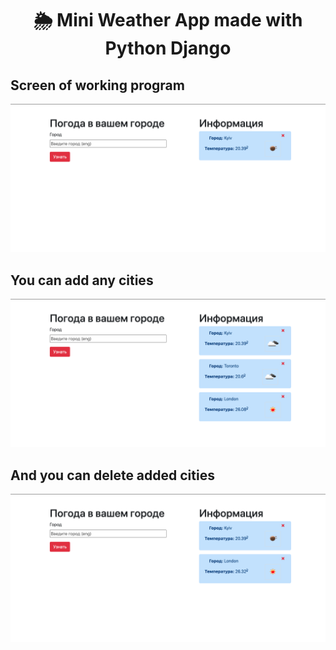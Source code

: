 
<h1 align="center">🌦 Mini Weather App made with Python Django</h1>

<h2>Screen of working program</h2>

<img src="https://github.com/rubanik00/weather-django/blob/master/.git-img/start.png">

<h2> You can add any cities </h2>

<img src="https://github.com/rubanik00/weather-django/blob/master/.git-img/add.png">

<h2> And you can delete added cities </h2>

<img src="https://github.com/rubanik00/weather-django/blob/master/.git-img/delete.png">
